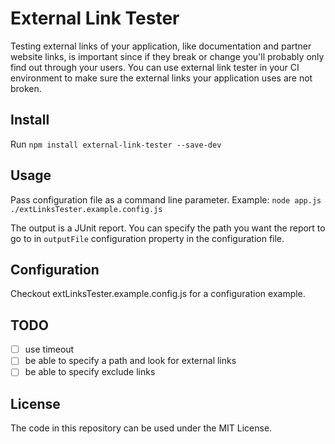 # External Link Tester

Testing external links of your application, like documentation and partner website links, is important since if they break or change you'll probably only find out through your users.
You can use external link tester in your CI environment to make sure the external links your application uses are not broken.

## Install

Run `npm install external-link-tester --save-dev`

## Usage

Pass configuration file as a command line parameter.
Example: `node app.js ./extLinksTester.example.config.js`

The output is a JUnit report. You can specify the path you want the report to go to in `outputFile` configuration property in the configuration file.


## Configuration

Checkout extLinksTester.example.config.js for a configuration example.

## TODO

- [ ] use timeout
- [ ] be able to specify a path and look for external links
- [ ] be able to specify exclude links

## License

The code in this repository can be used under the MIT License.
